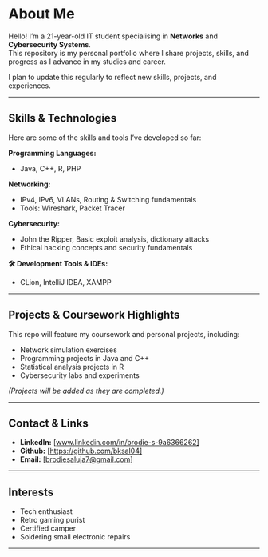 # About Me

Hello! I’m a 21-year-old IT student specialising in **Networks** and **Cybersecurity Systems**.  
This repository is my personal portfolio where I share projects, skills, and progress as I advance in my studies and career.

I plan to update this regularly to reflect new skills, projects, and experiences.

---

## Skills & Technologies

Here are some of the skills and tools I’ve developed so far:

**Programming Languages:**  
- Java, C++, R, PHP

**Networking:**  
- IPv4, IPv6, VLANs, Routing & Switching fundamentals  
- Tools: Wireshark, Packet Tracer

**Cybersecurity:**  
- John the Ripper, Basic exploit analysis, dictionary attacks  
- Ethical hacking concepts and security fundamentals  

**🛠 Development Tools & IDEs:**  
- CLion, IntelliJ IDEA, XAMPP

---

## Projects & Coursework Highlights

This repo will feature my coursework and personal projects, including:  
- Network simulation exercises  
- Programming projects in Java and C++  
- Statistical analysis projects in R  
- Cybersecurity labs and experiments  

*(Projects will be added as they are completed.)*

---

## Contact & Links

- **LinkedIn:** [www.linkedin.com/in/brodie-s-9a6366262]
- **Github:** [https://github.com/bksal04]
- **Email:** [brodiesaluja7@gmail.com]

---

## Interests

- Tech enthusiast  
- Retro gaming purist  
- Certified camper  
- Soldering small electronic repairs  

---
